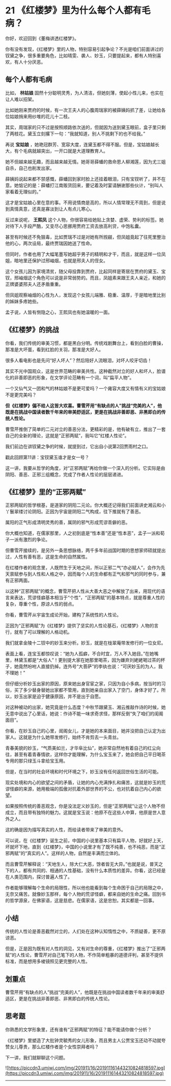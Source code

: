 # 21 《红楼梦》里为什么每个人都有毛病？

你好，欢迎回到《董梅讲透红楼梦》。

你有没有发现，《红楼梦》里的人物，特别容易引起争论？不光是咱们前面讲过的钗黛之争，很多重要角色，比如晴雯、袭人、妙玉，只要提起来，都有人特别喜欢，有人十分厌恶。

## 每个人都有毛病

比如， **林姑娘** 固然十分聪明灵秀，为人清洁，但她刻薄，使起小性儿来，也实在让人难以招架。

比如她刚来贾府的时候，有一次王夫人的心腹周瑞家的被薛姨妈抓了差，让她给各位姑娘捎来用纱堆的花儿十二枝。

其实，周瑞家的只不过是按照顺路依次送的，但就因为送到黛玉眼前，盒子里只剩了两枝花。黛玉立刻撂下一句：“我就知道，别人不挑剩下的也不给我。”

再说 **宝姑娘** ，她艳冠群芳、宽容大度，连黛玉都不得不服。但是，宝姑娘越长大，有个毛病就越突出，一开口就是大道理教育人。

她不但越来越无趣，而且越来越无情。她哥哥薛蟠的救命恩人柳湘莲，因为尤三姐自杀，自己也削发出家。

薛姨妈说起来都不禁感慨，薛蟠回到家时脸上还挂着眼泪，只有宝钗听了，并不在意。她惦记的是：薛蟠打江南贩货回来，要记着及时宴请酬谢那些伙计，“别叫人家看着无理似的。”

这才是宝姑娘心里在意的事。不用说情商是高的，所以人情常理无不周到，但是说到真情真意，还真是寡淡到让人有点儿寒心。

反过来说呢， **王熙凤** 这个人物，你很容易给她贴上贪婪、虚荣、势利的标签。她对待下人手段严酷，又变尽心思挪用贾府工资去放高利贷，中饱私囊。

甚至有时候还不免狠毒，比如贾瑞不过是对她有所觊觎，但凤姐竟起了往死里整治他的心，两次设局，最终贾瑞因她送了性命。

但同时，作者也用了大幅笔墨写她超乎男子的精明和才干，而且，就是这样一位凤姐，暗地里还保护过邢岫烟，也就是邢夫人的侄女。

这个女孩儿因为家境清贫，随父母投靠到贾府，比起同样是寄居在贾府的黛玉、宝钗，邢岫烟这个角色可以说是非常弱势的。而且，凤姐素来跟王夫人亲近，和她的正牌婆婆邢夫人还矛盾重重。

但凤姐观察岫烟的心性为人，发现这个女孩儿端雅、稳重、温厚，于是暗地里比别的姊妹多疼她些。

孟子说，人皆有恻隐之心，王熙凤也有她温暖的一面。

## 《红楼梦》的挑战

你看，我们传统的审美习惯，都是黑白分明。传统戏剧舞台上，看到白脸的曹操，那准是大坏蛋，看到红脸的关羽，那准是大好人。

很多人看电影也是先问“好人坏人”？然后陪好人流眼泪，对坏人咬牙切齿！

其实不光中国观众，这是世界范畴的审美共性。这种截然对立的好人和坏人，脸谱化的非善即恶的形象，在文学评论范畴有一个词，叫“扁平人物”。

一个又仙气又一团和气的林姑娘不是更可爱吗？一个雍容大度又有情有义的宝姑娘不是更完美吗？

 **但《红楼梦》偏不给人这皆大欢喜。曹雪芹用“有缺点的人”挑战“完美的人”，他既是在挑战中国读者数千年来的审美舒适区，更是在挑战非善即恶、非黑即白的传统人性论。**

曹雪芹推倒了简单的二元对立的善恶分法，更精彩的是，他有破有立，推出了一套自己的全新的理论，这就是“正邪两赋”，我叫它“红楼人性论”。

我们前边在讲钗黛之争的时候，就提到过，它出自小说第2回贾雨村之口。

戳此回顾第11讲：宝钗黛玉谁才是女一号？

这一讲，我要从哲学的角度，对“正邪两赋”再给你做一个深入的分析。它实际是由阴阳、善恶、正邪三组概念，完成了作者人性论的层层递进。

## 《红楼梦》里的“正邪两赋”

正邪两赋的哲学根基，是道家的阴阳二元论。你大概还记得我们前面讲史湘云和小丫鬟翠缕讨论阴阳。正因为宇宙是阴阳二气构成，往下推就有了善恶。

属阳的正气形成清明灵秀的善，属阴的邪气形成荒谬乖僻的恶。

你大概也知道，在儒家那里，人之初到底是“性本善”还是“性本恶”，孟子一派和荀子一派有激烈的争论。

但曹雪芹接续的，是另外一条思想脉络，两千多年前战国时期的思想家师硕就提出过，人性有善有恶，这是生命的自然属性。

在红楼作者的观念里，人既然生于天地之间，所以正邪二气“亦必赋人”，会作为先天禀赋参与到人性和人格之中，因而每个人的生命都有正气和邪气的同时参与，兼有正邪两面。

以这种“正邪两赋”的概念，曹雪芹把人性从大善大恶之中解放了出来，用现代的语言来表达，荒谬怪癖基本相当于“个性”，“正邪两赋”的基本特点，就是尊重人性的复杂，尊重个性，原谅人性的弱点。

你看，曹雪芹从宇宙生成论开始，建构了系统性的人性论。

正因为“正邪两赋”为《红楼梦》提供了坚实的人性论基石，《红楼梦》人物的言行，就有了可以理解的人格动机。

我们就拿金陵十二钗中的妙玉来分析。妙玉，就是在栊翠庵带发修行的一位女尼。

表面上看，连宝玉都惊叹说：“她为人孤癖，不合时宜，万人不入她目。”在她嘴里，林黛玉都是“大俗人”！更别提大家在她那里喝茶，因为嫌弃刘姥姥喝过茶的杯子，她竟然吩咐人直接扔掉。连外号“大菩萨”的李纨也说：“可厌妙玉的为人，我不理她！”

但仔细分析妙玉出家的原因，原来她出身官宦之家，只因为自小多病，按当时的习俗，买了多少替身替她出家都不管用，直到她亲自出家入了空门，身体才好了。所以，妙玉出家是迫于健康原因，并不是出于自愿。

对这种被动的出家，她究竟是什么态度？中秋节跟黛玉、湘云推敲作诗的时候，她无意中说出了心里话，她说：作诗不能一味求奇求怪，那样反倒“失了咱们的闺阁面目”。

你看，在妙玉自己的心里，闺阁女儿，才是她的本来面目，她并没把自己认定为出家人。这就是为什么她带发修行，始终不肯剪去一头青丝。

青春美貌的妙玉，“气质美如兰，才华阜比仙”，她非常自然地有着自己的红尘向往，甚至有着青春情欲，这样你才能理解，为什么宝玉来了，她会把自己平日喝茶专用的那只绿玉斗拿给宝玉用。

但是，在当时的社会环境和时代环境之下，妙玉没有任何返回世俗生活的可能。

现实处境和内心的欲望之间的矛盾，让她的内心充满挣扎和痛苦，这就是妙玉的荒谬怪癖的来源，她用极端的孤傲对抗着外部世界的不公，也对抗着自己内心的欲望。

如果按照传统的善恶观念，你是没法定义妙玉的，但是“正邪两赋”让这个人物不但成立，而且带有独特的魅力。这就是宝玉说：他原不在这些人中算，他原是世人意外之人。

这的确是因为描写真实的人性，而给读者带来了审美的意外。

可以说，在《红楼梦》诞生之前，中国的小说里基本只有扁平人物，好就好上天，坏就坏下地，直到《红楼梦》，中国的小说里才有了既不纯善，也不纯恶，而是“正邪两赋”的“真实的人”。这样的人物，自然是丰满而立体的。

而且曹雪芹解释说：“天地生人，除大仁大恶，馀者皆无大异。”也就是说，普天之下的人，都有共同的、相通的人性基础，没有什么本质性的差异。你看，这已经是在人类范围内，探讨普遍人性了。

作者能够理解每个生命的局限性，所以他也能看到每个生命困于自己的局限之中，无奈又痛苦。就像妙玉那样，每个人物的荒谬怪癖，都来自她的生命之痛。回到书的哲学源泉，在佛家语，这是慈悲。在儒家语，这是忠恕。其实都是一回事。

## 小结

传统的人性论是善恶截然对立的，人们处在这种认知惰性之中，不质疑善，更不原谅恶。

但是，正是因为既有对人性的洞见，又有对生命的尊重，《红楼梦》推出了“正邪两赋”的人性论，曹雪芹对自己笔下的人物，不作简单粗暴的道德评判，甚至不提供标准，而是想用多棱镜照见更完整的人性。

## 划重点

曹雪芹用“有缺点的人”挑战“完美的人”，他既是在挑战中国读者数千年来的审美舒适区，更是在挑战非善即恶、非黑即白的传统人性论。

## 思考题

你熟悉的文学形象里，还有谁有“正邪两赋”的特征？能不能请你做个分析？

《红楼梦》里塑造了大批钟灵毓秀的女儿形象，而且男主人公贾宝玉还动不动就夸赞女儿尊贵，那么红楼作者是个女性崇拜者吗？

下一讲，我们就聊聊这个问题。

![https://piccdn3.umiwi.com/img/201911/16/201911161443210824818597.jpg](https://piccdn3.umiwi.com/img/201911/16/201911161443210824818597.jpg)

---

